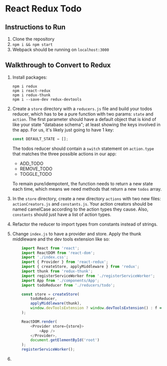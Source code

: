 # React Redux Todo

## Instructions to Run

1. Clone the repository
1. `npm i && npm start`
1. Webpack should be running on `localhost:3000`

## Walkthrough to Convert to Redux

1. Install packages:

    ```
    npm i redux
    npm i react-redux
    npm i redux-thunk
    npm i --save-dev redux-devtools
    ```

1. Create a `store` directory with a `reducers.js` file and build your todos reducer, which has to be a pure function with two params:
   `state` and `action`. The first parameter should have a default object that
   is kind of like your state "database schema"; at least showing the keys
   involved in the app. For us, it's likely just going to have 1 key:

    ```javascript
    const DEFAULT_STATE = [];
    ```

    The todos reducer should contain a `switch` statement on `action.type` that matches the three possible actions in our app:
    * ADD_TODO
    * REMOVE_TODO 
    * TOGGLE_TODO

    To remain pure/idempotent, the function needs to return a new state each time, which means we need methods that return a new `todos` array.

1. In the `store` directory, create a new directory `actions` with two new files: `actionCreators.js` and `constants.js`. Your action creators should be named camelCase according to the action types they cause. Also, `constants` should just have a list of action types.

1. Refactor the reducer to import types from constants instead of strings.

1. Change `index.js` to have a provider and store. Apply the thunk middleware and the dev tools extension like so:

    ```javascript
        import React from 'react';
        import ReactDOM from 'react-dom';
        import './index.css';
        import { Provider } from 'react-redux';
        import { createStore, applyMiddleware } from 'redux';
        import thunk from 'redux-thunk';
        import registerServiceWorker from './registerServiceWorker';
        import App from './components/App';
        import todoReducer from './reducers/todo';

        const store = createStore(
            todoReducer,
            applyMiddleware(thunk),
            window.devToolsExtension ? window.devToolsExtension() : f => f
        );

        ReactDOM.render(
            <Provider store={store}>
                <App />
            </Provider>,
            document.getElementById('root')
        );
        registerServiceWorker();
    ```

1. 

